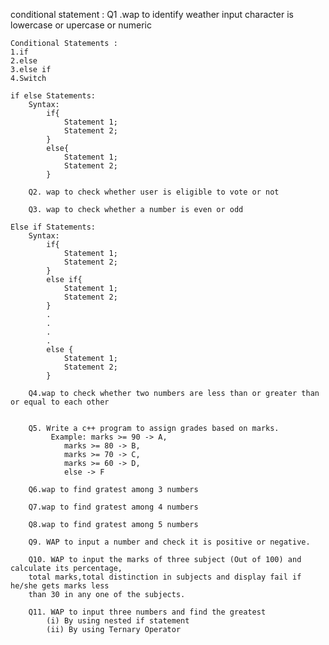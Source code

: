 conditional statement :
    Q1 .wap to identify weather input character is lowercase or upercase or numeric
    
    Conditional Statements :
    1.if
    2.else
    3.else if 
    4.Switch

    if else Statements:
        Syntax:
            if{
                Statement 1;
                Statement 2;
            }
            else{
                Statement 1;
                Statement 2;
            }

        Q2. wap to check whether user is eligible to vote or not 

        Q3. wap to check whether a number is even or odd

    Else if Statements:
        Syntax:
            if{
                Statement 1;
                Statement 2;
            }
            else if{
                Statement 1;
                Statement 2;
            }
            .
            .
            .
            .
            else {
                Statement 1;
                Statement 2;
            }
        
        Q4.wap to check whether two numbers are less than or greater than or equal to each other


        Q5. Write a c++ program to assign grades based on marks.
             Example: marks >= 90 -> A, 
                marks >= 80 -> B, 
                marks >= 70 -> C, 
                marks >= 60 -> D, 
                else -> F

        Q6.wap to find gratest among 3 numbers 

        Q7.wap to find gratest among 4 numbers

        Q8.wap to find gratest among 5 numbers  

        Q9. WAP to input a number and check it is positive or negative.

        Q10. WAP to input the marks of three subject (Out of 100) and calculate its percentage,
        total marks,total distinction in subjects and display fail if he/she gets marks less
        than 30 in any one of the subjects.
        
        Q11. WAP to input three numbers and find the greatest
            (i) By using nested if statement
            (ii) By using Ternary Operator